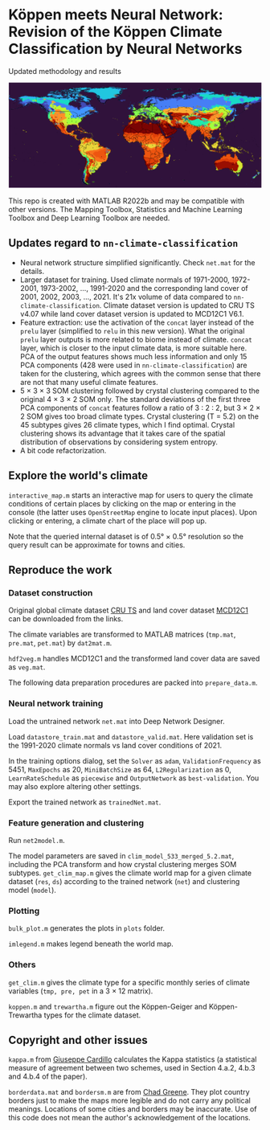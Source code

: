 # Köppen meets Neural Network: Revision of the Köppen Climate Classification by Neural Networks
Updated methodology and results

![](/plots/xx.png)

This repo is created with MATLAB R2022b and may be compatible with other versions.
The Mapping Toolbox, Statistics and Machine Learning Toolbox and Deep Learning Toolbox are needed.

## Updates regard to `nn-climate-classification`

- Neural network structure simplified significantly. Check `net.mat` for the details.
- Larger dataset for training. Used climate normals of 1971-2000, 1972-2001, 1973-2002, ..., 1991-2020 and the corresponding land cover of 2001, 2002, 2003, ..., 2021. It's 21x volume of data compared to `nn-climate-classification`. Climate dataset version is updated to CRU TS v4.07 while land cover dataset version is updated to MCD12C1 V6.1.
- Feature extraction: use the activation of the `concat` layer instead of the `prelu` layer (simplified to `relu` in this new version). What the original `prelu` layer outputs is more related to biome instead of climate. `concat` layer, which is closer to the input climate data, is more suitable here. PCA of the output features shows much less information and only 15 PCA components (428 were used in `nn-climate-classification`) are taken for the clustering, which agrees with the common sense that there are not that many useful climate features.
- 5 × 3 × 3 SOM clustering followed by crystal clustering compared to the original 4 × 3 × 2 SOM only. The standard deviations of the first three PCA components of `concat` features follow a ratio of 3 : 2 : 2, but 3 × 2 × 2 SOM gives too broad climate types. Crystal clustering (T = 5.2) on the 45 subtypes gives 26 climate types, which I find optimal. Crystal clustering shows its advantage that it takes care of the spatial distribution of observations by considering system entropy.
- A bit code refactorization.

## Explore the world's climate

`interactive_map.m` starts an interactive map for users to query the climate conditions of certain places by clicking on the map or entering in the console (the latter uses `OpenStreetMap` engine to locate input places).
Upon clicking or entering, a climate chart of the place will pop up.

Note that the queried internal dataset is of 0.5° × 0.5° resolution so the query result can be approximate for towns and cities.

## Reproduce the work

### Dataset construction
Original global climate dataset [CRU TS](https://crudata.uea.ac.uk/cru/data/hrg/) and land cover dataset [MCD12C1](https://lpdaac.usgs.gov/products/mcd12c1v061/) can be downloaded from the links.

The climate variables are transformed to MATLAB matrices (`tmp.mat`, `pre.mat`, `pet.mat`) by `dat2mat.m`.

`hdf2veg.m` handles MCD12C1 and the transformed land cover data are saved as `veg.mat`.

The following data preparation procedures are packed into `prepare_data.m`.

### Neural network training
Load the untrained network `net.mat` into Deep Network Designer.

Load `datastore_train.mat` and `datastore_valid.mat`. Here validation set is the 1991-2020 climate normals vs land cover conditions of 2021.

In the training options dialog, set the `Solver` as `adam`, `ValidationFrequency` as 5451, `MaxEpochs` as 20, `MiniBatchSize` as 64, `L2Regularization` as 0, `LearnRateSchedule` as `piecewise` and `OutputNetwork` as `best-validation`. You may also explore altering other settings.

Export the trained network as `trainedNet.mat`.

### Feature generation and clustering
Run `net2model.m`.

The model parameters are saved in `clim_model_533_merged_5.2.mat`, including the PCA transform and how crystal clustering merges SOM subtypes.
`get_clim_map.m` gives the climate world map for a given climate dataset (`res`, `ds`) according to the trained network (`net`) and clustering model (`model`).

### Plotting
`bulk_plot.m` generates the plots in `plots` folder.

`imlegend.m` makes legend beneath the world map.

### Others
`get_clim.m` gives the climate type for a specific monthly series of climate variables (`tmp, pre, pet` in a 3 × 12 matrix).

`koppen.m` and `trewartha.m` figure out the Köppen-Geiger and Köppen-Trewartha types for the climate dataset.

## Copyright and other issues
`kappa.m` from [Giuseppe Cardillo](https://www.mathworks.com/matlabcentral/fileexchange/15365-cohen-s-kappa) calculates the Kappa statistics (a statistical measure of agreement between two schemes, used in Section 4.a.2, 4.b.3 and 4.b.4 of the paper).

`borderdata.mat` and `bordersm.m` are from [Chad Greene](https://www.mathworks.com/matlabcentral/fileexchange/50390-borders). They plot country borders just to make the maps more legible and do not carry any political meanings. Locations of some cities and borders may be inaccurate. Use of this code does not mean the author's acknowledgement of the locations.

